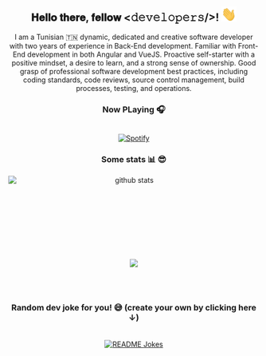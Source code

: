 <div align="center">
<h2> 𝐇𝐞𝐥𝐥𝐨 𝐭𝐡𝐞𝐫𝐞, 𝐟𝐞𝐥𝐥𝐨𝐰 <𝚍𝚎𝚟𝚎𝚕𝚘𝚙𝚎𝚛𝚜/>! <img src="https://github.com/ABSphreak/ABSphreak/blob/master/gifs/Hi.gif" width="30px"></h2>
</div>
<div align="center" width="50">
I am a Tunisian 🇹🇳 dynamic, dedicated and creative software developer with two years of experience in Back-End development. Familiar with Front-End development in both Angular and VueJS. Proactive self-starter with a positive mindset, a desire to learn, and a strong sense of ownership. Good grasp of professional software development best practices, including coding standards, code reviews, source control management, build processes, testing, and operations.

### Now PLaying 🎧

&nbsp; <br> [![Spotify](https://alaedeen-qwo0fiiw7-alaedeeneloueryemmi-gmailcom.vercel.app/api/spotify)](https://open.spotify.com/user/omnitenebris)
  
 ### Some stats 📊 😎
<p>
  <img align="left" width="490" height="165" src="https://github-readme-stats.vercel.app/api/?username=Alaedeen&show_icons=true&title_color=fffffff&icon_color=000000&text_color=000000" alt="github stats"/>
  <a href="https://github.com/anuraghazra/github-readme-stats">
    <img align="center" src="https://github-readme-stats.anuraghazra1.vercel.app/api/top-langs/?username=Alaedeen" />
  </a>
  <p>

</br>
</br>
<h3>Random dev joke for you! 😅 (create your own by clicking here ↓)</h3><br>
<a href="https://readme-jokes.vercel.app"><img align="center" src="https://readme-jokes.vercel.app/api?bgColor=%23240046&textColor=%237b2cbf&aColor=%239d4edd&borderColor=%235a189a" alt="README Jokes"></a>

</div>

<!--
**Alaedeen/Alaedeen** is a ✨ _special_ ✨ repository because its `README.md` (this file) appears on your GitHub profile.

Here are some ideas to get you started:

- 🔭 I’m currently working on ...
- 🌱 I’m currently learning ...
- 👯 I’m looking to collaborate on ...
- 🤔 I’m looking for help with ...
- 💬 Ask me about ...
- 📫 How to reach me: ...
- 😄 Pronouns: ...
- ⚡ Fun fact: ...
-->
